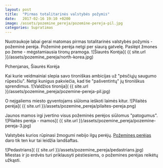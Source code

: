 ```yaml
---
layout: post
title:  "Pirmas totalitarinės valstybės požymis"
date:   2017-02-16 19:10 +0200
image: /assets/pozemine_pereja/pozemine-pereja-pil.jpg
categories: Supratimas
---
```


Nuotraukoje labai gerai matomas pirmas totalitarinės valstybės požymis - požeminė perėja.
Požeminė perėja netgi per siaurą gatvelę. Paslėpt žmones po žeme - 
mėgstamiausia tironų pramoga.
![Šiaurės Korėja]( {{ site.url }}/assets/pozemine_pereja/north-korea.jpg)
<div class="lighter smaller" style="margin:12px 0;">Pchenjanas, Šiaurės Korėja</div>

Kai kurie veidmainiai slepia savo tironiškas ambicijas už "pėsčiųjų saugumo rūpesčiu".
Netgi kunigus pakviečia, kad tie "pašventintų" jų tironiškus sprendimus.
![Valdžios tironija]( {{ site.url }}/assets/pozemine_pereja/pozemine-pereja-pil.jpg)

O neįgaliems miesto gyventojams siūloma ieškoti laimės kitur.
![Pilaitės perėja]( {{ site.url }}/assets/pozemine_pereja/pilaites-pereja.png)

Jaunos mamos irgi įvertino visus požeminės perėjos siūlomus "patogumus".
![Pilaitės perėja - mamos]( {{ site.url }}/assets/pozemine_pereja/pozemine-pereja-3.jpg)

Valstybės kurios rūpinasi žmogumi nebijo ilgų perėjų.
<a href="/dizainas/2016/11/23/cuyperspassage-pati-maloniausia-pozemine-pereja.html">Požemines perėjas</a> daro
tik ten kur tai leidžia landšaftas.

![Pedastrians]( {{ site.url }}/assets/pozemine_pereja/pedastrians.jpg)
Miestas ir jo erdvės turi priklausyti pėstiesiems, o požemines perėjas reikėtų užkąsti.


